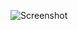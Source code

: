 ![Screenshot](https://raw.githubusercontent.com/Cryakl/Ultimate-RAT-Collection/refs/heads/main/Institution/Institution%202004%200.2.4/Screenshot.png)

